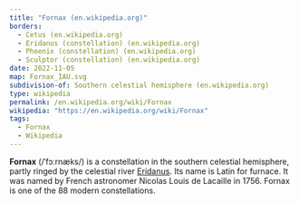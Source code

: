 ```yaml
---
title: "Fornax (en.wikipedia.org)"
borders:
  - Cetus (en.wikipedia.org)
  - Eridanus (constellation) (en.wikipedia.org)
  - Phoenix (constellation) (en.wikipedia.org)
  - Sculptor (constellation) (en.wikipedia.org)
date: 2022-11-05
map: Fornax_IAU.svg
subdivision-of: Southern celestial hemisphere (en.wikipedia.org)
type: wikipedia
permalink: /en.wikipedia.org/wiki/Fornax
wikipedia: "https://en.wikipedia.org/wiki/Fornax"
tags:
  - Fornax
  - Wikipedia
---
```

**Fornax** (/ˈfɔːrnæks/) is a constellation in the southern celestial hemisphere, partly ringed by the celestial river [Eridanus](/en.wikipedia.org/wiki/Eridanus_(constellation)). Its name is Latin for furnace. It was named by French astronomer Nicolas Louis de Lacaille in 1756. Fornax is one of the 88 modern constellations.
